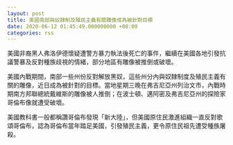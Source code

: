 ```yaml
---
layout: post
title: 美國南部與奴隸制及殖民主義有關雕像成為被針對目標
date: 2020-06-12 01:45:49.000000000 +08:00
categories: rss
---
```


美國非裔黑人弗洛伊德懷疑遭警方暴力執法後死亡的事件，繼續在美國各地引發抗議警暴及反對種族歧視的情緒，部分地區有雕像被推倒或破壞。

美國內戰期間，南部一些州份反對解放黑奴，這些州分內與奴隸制度及殖民主義有關的雕像，近日成為被針對的目標。當地星期三晚在弗吉尼亞州列治文市，內戰時期南方邦聯總統戴維斯的雕像被人推倒；在波士頓、邁阿密及弗吉尼亞州的探險家哥倫布像就遭受破壞。

美國教科書一般都稱讚哥倫布發現「新大陸」，但美國原住民激進組織一直反對歌頌哥倫布，認為哥倫布當年踏足美國，引發殖民主義，更令原住民祖先遭受種族屠殺。

